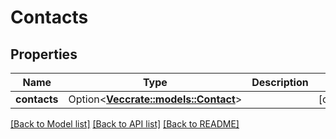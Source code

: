# Contacts

## Properties

Name | Type | Description | Notes
------------ | ------------- | ------------- | -------------
**contacts** | Option<[**Vec<crate::models::Contact>**](contact.md)> |  | [optional]

[[Back to Model list]](../README.md#documentation-for-models) [[Back to API list]](../README.md#documentation-for-api-endpoints) [[Back to README]](../README.md)


